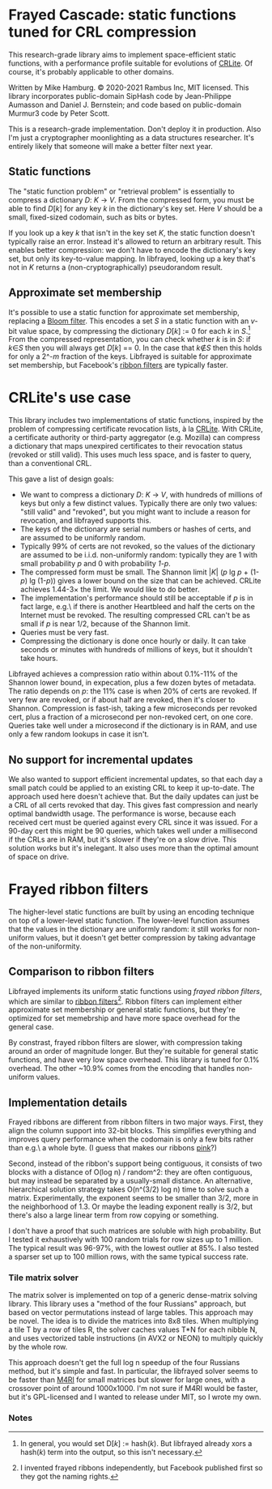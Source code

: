 # Frayed Cascade: static functions tuned for CRL compression

This research-grade library aims to implement space-efficient static functions, with a performance profile suitable for evolutions of [CRLite](https://blog.mozilla.org/security/2020/01/09/crlite-part-2-end-to-end-design/).  Of course, it's probably applicable to other domains.

Written by Mike Hamburg.  © 2020-2021 Rambus Inc, MIT licensed.  This library incorporates public-domain SipHash code by Jean-Philippe Aumasson
and Daniel J. Bernstein; and code based on public-domain Murmur3 code by Peter Scott.

This is a research-grade implementation.  Don't deploy it in production.  Also I'm just a cryptographer moonlighting as a data structures researcher.  It's entirely likely that someone will make a better filter next year.

## Static functions

The "static function problem" or "retrieval problem" is essentially to compress a dictionary *D*: *K* &rarr; *V*.  From the compressed form, you must be able to find *D*\[*k*\] for any key *k* in the dictionary's key set.  Here *V* should be a small, fixed-sized codomain, such as bits or bytes.

If you look up a key *k* that isn't in the key set *K*, the static function doesn't typically raise an error.  Instead it's allowed to return an arbitrary result.  This enables better compression: we don't have to encode the dictionary's key set, but only its key-to-value mapping.  In libfrayed, looking up a key that's not in *K* returns a (non-cryptographically) pseudorandom result.

## Approximate set membership

It's possible to use a static function for approximate set membership, replacing a [Bloom filter](https://en.wikipedia.org/wiki/Bloom_filter).  This encodes a set *S* in a static function with an *v*-bit value space, by compressing the dictionary *D*\[*k*\] := 0 for each *k* in *S*.[^1]  From the compressed representation, you can check whether *k* is in *S*: if *k*&in;*S* then you will always get *D*\[*k*\] == 0.  In the case that *k*&notin;*S* then this holds for only a 2^-*m* fraction of the keys.  Libfrayed is suitable for approximate set membership, but Facebook's [ribbon filters](https://engineering.fb.com/2021/07/09/data-infrastructure/ribbon-filter/) are typically faster.

[^1]: In general, you would set D\[*k*\] := hash(*k*).  But libfrayed already xors a hash(*k*) term into the output, so this isn't necessary.

# CRLite's use case

This library includes two implementations of static functions, inspired by the problem of compressing certificate revocation lists, à la [CRLite](https://blog.mozilla.org/security/2020/01/09/crlite-part-2-end-to-end-design/).  With CRLite, a certificate authority or third-party aggregator (e.g. Mozilla) can compress a dictionary that maps unexpired certificates to their revocation status (revoked or still valid).  This uses much less space, and is faster to query, than a conventional CRL.

This gave a list of design goals:

* We want to compress a dictionary *D*: *K* &rarr; *V*, with hundreds of millions of keys but only a few distinct values.  Typically there are only two values: "still valid" and "revoked", but you might want to include a reason for revocation, and libfrayed supports this.
* The keys of the dictionary are serial numbers or hashes of certs, and are assumed to be uniformly random.
* Typically 99% of certs are not revoked, so the values of the dictionary are assumed to be i.i.d. non-uniformly random: typically they are 1 with small probability *p* and 0 with probability *1-p*.
* The compressed form must be small.  The Shannon limit |*K*| (*p* lg *p* + (1-*p*) lg (1-*p*)) gives a lower bound on the size that can be achieved.  CRLite achieves 1.44-3&times; the limit.  We would like to do better.
* The implementation's performance should still be acceptable if *p* is in fact large, e.g.\ if there is another Heartbleed and half the certs on the Internet must be revoked.  The resulting compressed CRL can't be as small if *p* is near 1/2, because of the Shannon limit.
* Queries must be very fast.
* Compressing the dictionary is done once hourly or daily.  It can take seconds or minutes with hundreds of millions of keys, but it shouldn't take hours.

Libfrayed achieves a compression ratio within about 0.1%-11% of the Shannon lower bound, in expecation, plus a few dozen bytes of metadata.  The ratio depends on *p*: the 11% case is when 20% of certs are revoked.  If very few are revoked, or if about half are revoked, then it's closer to Shannon.  Compression is fast-ish, taking a few microseconds per revoked cert, plus a fraction of a microsecond per non-revoked cert, on one core.  Queries take well under a microsecond if the dictionary is in RAM, and use only a few random lookups in case it isn't.

## No support for incremental updates

We also wanted to support efficient incremental updates, so that each day a small patch could be applied to an existing CRL to keep it up-to-date.  The approach used here doesn't achieve that.  But the daily updates can just be a CRL of all certs revoked that day.  This gives fast compression and nearly optimal bandwidth usage.  The performance is worse, because each received cert must be queried against every CRL since it was issued.  For a 90-day cert this might be 90 queries, which takes well under a millisecond if the CRLs are in RAM, but it's slower if they're on a slow drive.  This solution works but it's inelegant.  It also uses more than the optimal amount of space on drive.

# Frayed ribbon filters

The higher-level static functions are built by using an encoding technique on top of a lower-level static function.  The lower-level function assumes that the values in the dictionary are uniformly random: it still works for non-uniform values, but it doesn't get better compression by taking advantage of the non-uniformity.

## Comparison to ribbon filters

Libfrayed implements its uniform static functions using _frayed ribbon filters_, which are similar to [ribbon filters](https://engineering.fb.com/2021/07/09/data-infrastructure/ribbon-filter/)[^2].    Ribbon filters can implement either approximate set membership or general static functions, but they're optimized for set memebrship and have more space overhead for the general case.

[^2]: I invented frayed ribbons independently, but Facebook published first so they got the naming rights.

By constrast, frayed ribbon filters are slower, with compression taking around an order of magnitude longer.  But they're suitable for general static functions, and have very low space overhead.  This library is tuned for 0.1% overhead.  The other ~10.9% comes from the encoding that handles non-uniform values.

## Implementation details

Frayed ribbons are different from ribbon filters in two major ways.  First, they align the column support into 32-bit blocks.  This simplifies everything and improves query performance when the codomain is only a few bits rather than e.g.\ a whole byte.  (I guess that makes our ribbons [pink](https://en.wikipedia.org/wiki/Pinking_shears)?)

Second, instead of the ribbon's support being contiguous, it consists of two blocks with a distance of O(log n) / random^2: they are often contiguous, but may instead be separated by a usually-small distance.  An alternative, hierarchical solution strategy takes O(n^(3/2) log n) time to solve such a matrix.  Experimentally, the exponent seems to be smaller than 3/2, more in the neighborhood of 1.3.  Or maybe the leading exponent really is 3/2, but there's also a large linear term from row copying or something.

I don't have a proof that such matrices are soluble with high probability.  But I tested it exhaustively with 100 random trials for row sizes up to 1 million.  The typical result was 96-97%, with the lowest outlier at 85%.  I also tested a sparser set up to 100 million rows, with the same typical success rate.

### Tile matrix solver

The matrix solver is implemented on top of a generic dense-matrix solving library.  This library uses a "method of the four Russians" approach, but based on vector permutations instead of large tables.  This approach may be novel.  The idea is to divide the matrices into 8x8 tiles.  When multiplying a tile T by a row of tiles R, the solver caches values T*N for each nibble N, and uses vectorized table instructions (in AVX2 or NEON) to multiply quickly by the whole row.

This approach doesn't get the full log n speedup of the four Russians method, but it's simple and fast.  In particular, the libfrayed solver seems to be faster than [M4RI](https://github.com/malb/m4ri) for small matrices but slower for large ones, with a crossover point of around 1000x1000.  I'm not sure if M4RI would be faster, but it's GPL-licensed and I wanted to release under MIT, so I wrote my own.

### Notes
